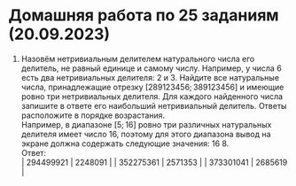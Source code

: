 # Домашняя работа по 25 заданиям (20.09.2023)

1. Назовём нетривиальным делителем натурального числа его делитель, не равный единице и самому числу. Например, у числа 6 есть два нетривиальных делителя: 2 и 3. Найдите все натуральные числа, принадлежащие отрезку [289123456; 389123456] и имеющие ровно три нетривиальных делителя. Для каждого найденного числа запишите в ответе его наибольший нетривиальный делитель. Ответы расположите в порядке возрастания.  
Например, в диапазоне [5; 16] ровно три различных натуральных делителя имеет число 16, поэтому для этого диапазона вывод на экране должна содержать следующие значения: 16 8.  
Ответ:  
| 294499921 | 2248091 |
| 352275361 | 2571353 |
| 373301041 | 2685619 |
